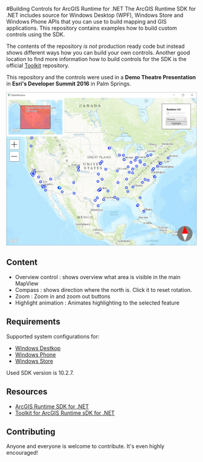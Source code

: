 #Building Controls for ArcGIS Runtime for .NET
The ArcGIS Runtime SDK for .NET includes source for Windows Desktop (WPF), Windows Store and Windows Phone APIs that you can use to build mapping and GIS applications. This repository contains examples how to build custom controls using the SDK. 

The contents of the repository *is not* production ready code but instead shows different ways how you can build your own controls. Another good location to find more information how to build controls for the SDK is the official [Toolkit](https://github.com/Esri/arcgis-toolkit-dotnet) repository.

This repository and the controls were used in a **Demo Theatre Presentation** in **Esri's Developer Summit 2016** in Palm Springs.

![Screenshot](Screenshot.PNG)

## Content

* Overview control : shows overview what area is visible in the main MapView
* Compass : shows direction where the north is. Click it to reset rotation.
* Zoom : Zoom in and zoom out buttons
* Highlight animation : Animates highlighting to the selected feature

## Requirements

Supported system configurations for: 
  * [Windows Destkop](http://developers.arcgis.com/net/desktop/guide/system-requirements.htm)
  * [Windows Phone](http://developers.arcgis.com/net/store/guide/system-requirements.htm)
  * [Windows Store](http://developers.arcgis.com/net/store/guide/system-requirements.htm)

Used SDK version is 10.2.7.

## Resources

* [ArcGIS Runtime SDK for .NET](http://esriurl/dotnetsdk)
* [Toolkit for ArcGIS Runtime sDK for .NET](https://github.com/Esri/arcgis-toolkit-dotnet)

## Contributing

Anyone and everyone is welcome to contribute. It's even highly encouraged!
